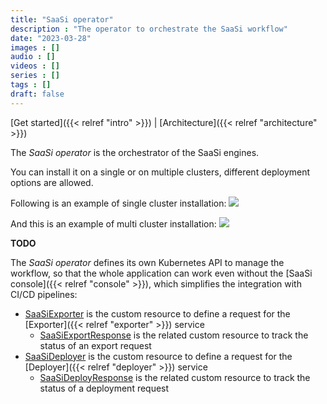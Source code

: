 ```yaml
---
title: "SaaSi operator"
description : "The operator to orchestrate the SaaSi workflow"
date: "2023-03-28"
images : []
audio : []
videos : []
series : []
tags : []
draft: false
---
```

[Get started]({{< relref "intro" >}}) | [Architecture]({{< relref "architecture" >}})

The *SaaSi operator* is the orchestrator of the SaaSi engines.

You can install it on a single or on multiple clusters, different deployment options are allowed.

Following is an example of single cluster installation:
![](/images/single-cluster.png)


And this is an example of multi cluster installation:
![](/images/multi-cluster.png)

**TODO**

The *SaaSi operator* defines its own Kubernetes API to manage the workflow, so that the whole application can work even without the
[SaaSi console]({{< relref "console" >}}), which simplifies the integration with CI/CD pipelines:
- [SaaSiExporter](https://github.com/Cloud-Native-SaaSi/saasi-exporter/crds/SaaSiExporter.yaml) is the custom resource to define a request for the [Exporter]({{< relref "exporter" >}}) service
  - [SaaSiExportResponse](https://github.com/Cloud-Native-SaaSi/saasi-exporter/crds/SaaSiExportResponse.yaml) is the related custom resource to track the status of an export request
- [SaaSiDeployer](https://github.com/Cloud-Native-SaaSi/saasi-deployer/crds/SaaSiDeployer.yaml) is the custom resource to define a request for the [Deployer]({{< relref "deployer" >}}) service
  - [SaaSiDeployResponse](https://github.com/Cloud-Native-SaaSi/saasi-deployer/crds/SaaSiDeployResponse.yaml) is the related custom resource to track the status of a deployment request


